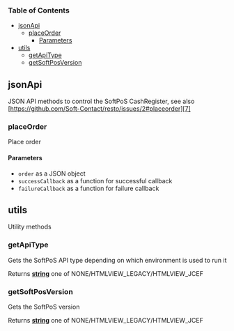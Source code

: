 <!-- Generated by documentation.js. Update this documentation by updating the source code. -->

### Table of Contents

-   [jsonApi][1]
    -   [placeOrder][2]
        -   [Parameters][3]
-   [utils][4]
    -   [getApiType][5]
    -   [getSoftPosVersion][6]

## jsonApi

JSON API methods to control the SoftPoS CashRegister, see also [https://github.com/Soft-Contact/resto/issues/2#placeorder][7]

### placeOrder

Place order

#### Parameters

-   `order`  as a JSON object
-   `successCallback`  as a function for successful callback
-   `failureCallback`  as a function for failure callback

## utils

Utility methods

### getApiType

Gets the SoftPoS API type depending on which environment is used to run it

Returns **[string][8]** one of NONE/HTMLVIEW_LEGACY/HTMLVIEW_JCEF

### getSoftPosVersion

Gets the SoftPoS version

Returns **[string][8]** one of NONE/HTMLVIEW_LEGACY/HTMLVIEW_JCEF

[1]: #jsonapi

[2]: #placeorder

[3]: #parameters

[4]: #utils

[5]: #getapitype

[6]: #getsoftposversion

[7]: https://github.com/Soft-Contact/resto/issues/2#placeorder

[8]: https://developer.mozilla.org/docs/Web/JavaScript/Reference/Global_Objects/String
